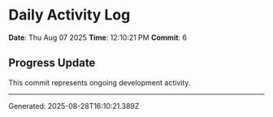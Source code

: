 # Daily Activity Log

**Date**: Thu Aug 07 2025
**Time**: 12:10:21 PM
**Commit**: 6

## Progress Update

This commit represents ongoing development activity.

---
Generated: 2025-08-28T16:10:21.389Z
